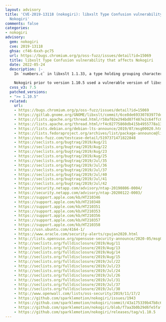 ```yaml
---
layout: advisory
title: 'CVE-2019-13118 (nokogiri): libxslt Type Confusion vulnerability that affects
  Nokogiri'
comments: false
categories:
- nokogiri
advisory:
  gem: nokogiri
  cve: 2019-13118
  ghsa: cf46-6xxh-pc75
  url: https://bugs.chromium.org/p/oss-fuzz/issues/detail?id=15069
  title: libxslt Type Confusion vulnerability that affects Nokogiri
  date: 2022-05-24
  description: |-
    In `numbers.c` in libxslt 1.1.33, a type holding grouping characters of an `xsl:number` instruction was too narrow and an invalid character/length combination could be passed to `xsltNumberFormatDecimal`, leading to a read of uninitialized stack data.

    Nokogiri prior to version 1.10.5 used a vulnerable version of libxslt. Nokogiri 1.10.5 updated libxslt to version 1.1.34 to address this and other vulnerabilities in libxslt.
  cvss_v3: 7.5
  patched_versions:
  - ">= 1.10.5"
  related:
    url:
    - https://bugs.chromium.org/p/oss-fuzz/issues/detail?id=15069
    - https://gitlab.gnome.org/GNOME/libxslt/commit/6ce8de69330783977dd14f6569419489875fb71b
    - https://lists.apache.org/thread.html/r58af02e294bd07f487e2c64ffc0a29b837db5600e33b6e698b9d696b@%3Cissues.bookkeeper.apache.org%3E
    - https://lists.apache.org/thread.html/rf4c02775860db415b4955778a131c2795223f61cb8c6a450893651e4@%3Cissues.bookkeeper.apache.org%3E
    - https://lists.debian.org/debian-lts-announce/2019/07/msg00020.html
    - https://lists.fedoraproject.org/archives/list/package-announce@lists.fedoraproject.org/message/IOYJKXPQCUNBMMQJWYXOR6QRUJZHEDRZ/
    - https://oss-fuzz.com/testcase-detail/5197371471822848
    - https://seclists.org/bugtraq/2019/Aug/21
    - https://seclists.org/bugtraq/2019/Aug/22
    - https://seclists.org/bugtraq/2019/Aug/23
    - https://seclists.org/bugtraq/2019/Aug/25
    - https://seclists.org/bugtraq/2019/Jul/35
    - https://seclists.org/bugtraq/2019/Jul/36
    - https://seclists.org/bugtraq/2019/Jul/37
    - https://seclists.org/bugtraq/2019/Jul/40
    - https://seclists.org/bugtraq/2019/Jul/41
    - https://seclists.org/bugtraq/2019/Jul/42
    - https://security.netapp.com/advisory/ntap-20190806-0004/
    - https://security.netapp.com/advisory/ntap-20200122-0003/
    - https://support.apple.com/kb/HT210346
    - https://support.apple.com/kb/HT210348
    - https://support.apple.com/kb/HT210351
    - https://support.apple.com/kb/HT210353
    - https://support.apple.com/kb/HT210356
    - https://support.apple.com/kb/HT210357
    - https://support.apple.com/kb/HT210358
    - https://usn.ubuntu.com/4164-1/
    - https://www.oracle.com/security-alerts/cpujan2020.html
    - http://lists.opensuse.org/opensuse-security-announce/2020-05/msg00062.html
    - http://seclists.org/fulldisclosure/2019/Aug/11
    - http://seclists.org/fulldisclosure/2019/Aug/13
    - http://seclists.org/fulldisclosure/2019/Aug/14
    - http://seclists.org/fulldisclosure/2019/Aug/15
    - http://seclists.org/fulldisclosure/2019/Jul/22
    - http://seclists.org/fulldisclosure/2019/Jul/23
    - http://seclists.org/fulldisclosure/2019/Jul/24
    - http://seclists.org/fulldisclosure/2019/Jul/26
    - http://seclists.org/fulldisclosure/2019/Jul/31
    - http://seclists.org/fulldisclosure/2019/Jul/37
    - http://seclists.org/fulldisclosure/2019/Jul/38
    - http://www.openwall.com/lists/oss-security/2019/11/17/2
    - https://github.com/sparklemotion/nokogiri/issues/1943
    - https://github.com/sparklemotion/nokogiri/commit/43a175339b47b8c604508813fc75b83f13cd173e
    - https://github.com/sparklemotion/nokogiri/blob/f7aa3b0b29d6fe5fafe93dacd9b96b6b3d16b7ec/CHANGELOG.md?plain=1#L796
    - https://github.com/sparklemotion/nokogiri/releases/tag/v1.10.5
---
```

